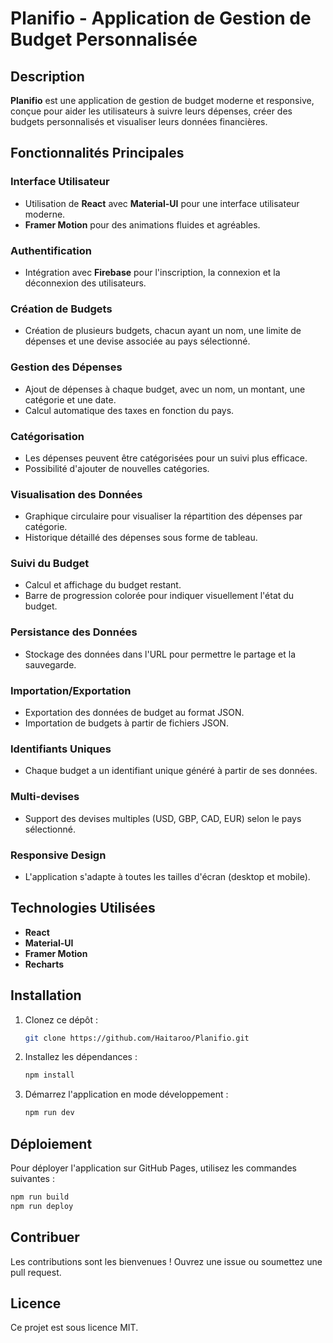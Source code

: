 # Planifio - Application de Gestion de Budget Personnalisée

## Description

**Planifio** est une application de gestion de budget moderne et responsive, conçue pour aider les utilisateurs à suivre leurs dépenses, créer des budgets personnalisés et visualiser leurs données financières.

## Fonctionnalités Principales

### Interface Utilisateur
- Utilisation de **React** avec **Material-UI** pour une interface utilisateur moderne.
- **Framer Motion** pour des animations fluides et agréables.

### Authentification
- Intégration avec **Firebase** pour l'inscription, la connexion et la déconnexion des utilisateurs.

### Création de Budgets
- Création de plusieurs budgets, chacun ayant un nom, une limite de dépenses et une devise associée au pays sélectionné.

### Gestion des Dépenses
- Ajout de dépenses à chaque budget, avec un nom, un montant, une catégorie et une date.
- Calcul automatique des taxes en fonction du pays.

### Catégorisation
- Les dépenses peuvent être catégorisées pour un suivi plus efficace.
- Possibilité d'ajouter de nouvelles catégories.

### Visualisation des Données
- Graphique circulaire pour visualiser la répartition des dépenses par catégorie.
- Historique détaillé des dépenses sous forme de tableau.

### Suivi du Budget
- Calcul et affichage du budget restant.
- Barre de progression colorée pour indiquer visuellement l'état du budget.

### Persistance des Données
- Stockage des données dans l'URL pour permettre le partage et la sauvegarde.

### Importation/Exportation
- Exportation des données de budget au format JSON.
- Importation de budgets à partir de fichiers JSON.

### Identifiants Uniques
- Chaque budget a un identifiant unique généré à partir de ses données.

### Multi-devises
- Support des devises multiples (USD, GBP, CAD, EUR) selon le pays sélectionné.

### Responsive Design
- L'application s'adapte à toutes les tailles d'écran (desktop et mobile).

## Technologies Utilisées
- **React**
- **Material-UI**
- **Framer Motion**
- **Recharts**

## Installation

1. Clonez ce dépôt :
   ```bash
   git clone https://github.com/Haitaroo/Planifio.git
   ```
2. Installez les dépendances :
   ```bash
   npm install
   ```
3. Démarrez l'application en mode développement :
   ```bash
   npm run dev
   ```

## Déploiement

Pour déployer l'application sur GitHub Pages, utilisez les commandes suivantes :
   ```bash
   npm run build
   npm run deploy
   ```

## Contribuer

Les contributions sont les bienvenues ! Ouvrez une issue ou soumettez une pull request.

## Licence

Ce projet est sous licence MIT.
